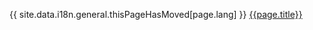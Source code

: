 {{ site.data.i18n.general.thisPageHasMoved[page.lang] }} [{{page.title}}]({{site.baseurl}}/{{page.redirect}})
